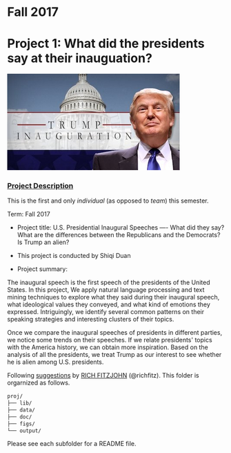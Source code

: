 # Fall 2017
# Project 1: What did the presidents say at their inauguation?

![image](figs/title.jpg)

### [Project Description](doc/)
This is the first and only *individual* (as opposed to *team*) this semester. 

Term: Fall 2017

+ Project title: U.S. Presidential Inaugural Speeches —- What did they say? What are the differences between the Republicans and the Democrats? Is Trump an alien?

+ This project is conducted by Shiqi Duan

+ Project summary: 

The inaugural speech is the first speech of the presidents of the United States. In this project, We apply natural language processing and text mining techniques to explore what they said during their inaugural speech, what ideological values they conveyed, and what kind of emotions they expressed. Intriguingly, we identify several common patterns on their speaking strategies and interesting clusters of their topics.

Once we compare the inaugural speeches of presidents in different parties, we notice some trends on their speeches. If we relate presidents' topics with the America history, we can obtain more inspiration. Based on the analysis of all the presidents, we treat Trump as our interest to see whether he is alien among U.S. presidents. 


Following [suggestions](http://nicercode.github.io/blog/2013-04-05-projects/) by [RICH FITZJOHN](http://nicercode.github.io/about/#Team) (@richfitz). This folder is orgarnized as follows.

```
proj/
├── lib/
├── data/
├── doc/
├── figs/
└── output/
```

Please see each subfolder for a README file.

